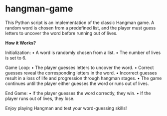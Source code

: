 # hangman-game
This Python script is an implementation of the classic Hangman game. A random word is chosen from a predefined list, and the player must guess letters to uncover the word before running out of lives.

**How it Works?**

Initialization:
      • A word is randomly chosen from a list.
      • The number of lives is set to 6.
      
Game Loop:
      • The player guesses letters to uncover the word.
      • Correct guesses reveal the corresponding letters in the word.
      • Incorrect guesses result in a loss of life and progression through hangman stages.
      • The game continues until the player either guesses the word or runs out of lives.
      
End Game:
      • If the player guesses the word correctly, they win.
      • If the player runs out of lives, they lose.

      
  Enjoy playing Hangman and test your word-guessing skills!
